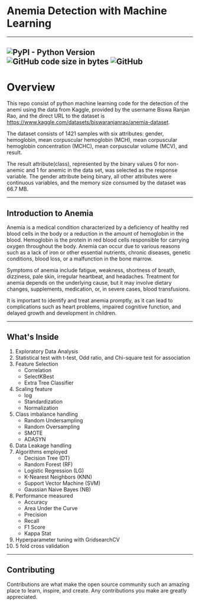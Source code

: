 # Anemia Detection with Machine Learning
---
![PyPI - Python Version](https://img.shields.io/pypi/pyversions/clang) ![GitHub code size in bytes](https://img.shields.io/github/languages/code-size/maladeep/anemia-detection-with-machine-learning)  ![GitHub](https://img.shields.io/github/license/maladeep/anemia-detection-with-machine-learning)
----
# Overview
This repo consist of python machine learning code for the detection of the anemi using the data from Kaggle, provided by the username Biswa Ranjan Rao, and the direct URL to the dataset is https://www.kaggle.com/datasets/biswaranjanrao/anemia-dataset.

The dataset consists of 1421 samples with six attributes: gender, hemoglobin, mean corpuscular hemoglobin (MCH), mean corpuscular hemoglobin concentration (MCHC), mean corpuscular volume (MCV), and result.

The result attribute(class), represented by the binary values 0 for non-anemic and 1 for anemic in the data set, was selected as the response variable. The gender attribute being binary, all other attributes were continuous variables, and the memory size consumed by the dataset was 66.7 MB.

---

## Introduction to Anemia
Anemia is a medical condition characterized by a deficiency of healthy red blood cells in the body or a reduction in the amount of hemoglobin in the blood. Hemoglobin is the protein in red blood cells responsible for carrying oxygen throughout the body. Anemia can occur due to various reasons such as a lack of iron or other essential nutrients, chronic diseases, genetic conditions, blood loss, or a malfunction in the bone marrow.

Symptoms of anemia include fatigue, weakness, shortness of breath, dizziness, pale skin, irregular heartbeat, and headaches. Treatment for anemia depends on the underlying cause, but it may involve dietary changes, supplements, medication, or, in severe cases, blood transfusions.

It is important to identify and treat anemia promptly, as it can lead to complications such as heart problems, impaired cognitive function, and delayed growth and development in children.

---

## What's Inside
1. Exploratory Data Analysis
2. Statistical test with t-test, Odd ratio, and Chi-square test for association
3. Feature Selection
   * Correlation
   * SelectKBest 
   * Extra Tree Classifier
4. Scaling feature
   * log 
   * Standardization
   * Normalization
5. Class imbalance handling
   *  Random Undersampling
   *  Random Oversampling
   *  SMOTE
   *  ADASYN
6. Data Leakage handling
7. Algorithms employed
   * Decision Tree (DT)
   * Random Forest (RF)
   * Logistic Regression (LG)
   * K-Nearest Neighbors (KNN)
   * Support Vector Machine (SVM)
   * Gaussian Naive Bayes (NB)
8. Performance measured
   * Accuracy
   * Area Under the Curve
   * Precision
   * Recall
   * F1 Score
   * Kappa Stat
9. Hyperparameter tuning with GridsearchCV
10. 5 fold cross validation

---
## Contributing

Contributions are what make the open source community such an amazing place to learn, inspire, and create. Any contributions you make are greatly appreciated.
